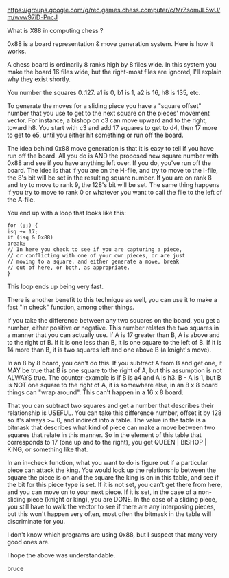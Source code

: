 https://groups.google.com/g/rec.games.chess.computer/c/MrZsomJL5wU/m/wvw97iD-PncJ

What is X88 in computing chess ?

0x88 is a board representation & move generation system. Here is how it
works.

A chess board is ordinarily 8 ranks high by 8 files wide. In this system
you make the board 16 files wide, but the right-most files are ignored,
I'll explain why they exist shortly.

You number the squares 0..127. a1 is 0, b1 is 1, a2 is 16, h8 is 135,
etc.

To generate the moves for a sliding piece you have a "square offset"
number that you use to get to the next square on the pieces' movement
vector. For instance, a bishop on c3 can move upward and to the right,
toward h8. You start with c3 and add 17 squares to get to d4, then 17
more to get to e5, until you either hit something or run off the board.

The idea behind 0x88 move generation is that it is easy to tell if you
have run off the board. All you do is AND the proposed new square number
with 0x88 and see if you have anything left over. If you do, you've run
off the board. The idea is that if you are on the H-file, and try to move
to the I-file, the 8's bit will be set in the resulting square number. If
you are on rank 8 and try to move to rank 9, the 128's bit will be set.
The same thing happens if you try to move to rank 0 or whatever you want
to call the file to the left of the A-file.

You end up with a loop that looks like this:

```
for (;;) {
isq += 17;
if (isq & 0x88)
break;
// In here you check to see if you are capturing a piece,
// or conflicting with one of your own pieces, or are just
// moving to a square, and either generate a move, break
// out of here, or both, as appropriate.
}
```

This loop ends up being very fast.

There is another benefit to this technique as well, you can use it to make
a fast "in check" function, among other things.

If you take the difference between any two squares on the board, you get a
number, either positive or negative. This number relates the two squares
in a manner that you can actually use. If A is 17 greater than B, A is
above and to the right of B. If it is one less than B, it is one square
to the left of B. If it is 14 more than B, it is two squares left and one
above B (a knight's move).

In an 8 by 8 board, you can't do this. If you subtract A from B and get
one, it MAY be true that B is one square to the right of A, but this
assumption is not ALWAYS true. The counter-example is if B is a4 and A is
h3. B - A is 1, but B is NOT one square to the right of A, it is
somewhere else, in an 8 x 8 board things can "wrap around". This can't
happen in a 16 x 8 board.

That you can subtract two squares and get a number that describes their
relationship is USEFUL. You can take this difference number, offset it by
128 so it's always >= 0, and indirect into a table. The value in the
table is a bitmask that describes what kind of piece can make a move
between two squares that relate in this manner. So in the element of this
table that corresponds to 17 (one up and to the right), you get QUEEN |
BISHOP | KING, or something like that.

In an in-check function, what you want to do is figure out if a particular
piece can attack the king. You would look up the relationship between the
square the piece is on and the square the king is on in this table, and
see if the bit for this piece type is set. If it is not set, you can't
get there from here, and you can move on to your next piece. If it is
set, in the case of a non-sliding piece (knight or king), you are DONE.
In the case of a sliding piece, you still have to walk the vector to see
if there are any interposing pieces, but this won't happen very often,
most often the bitmask in the table will discriminate for you.

I don't know which programs are using 0x88, but I suspect that many very
good ones are.

I hope the above was understandable.

bruce
